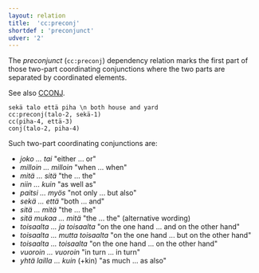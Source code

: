 ```yaml
---
layout: relation
title:  'cc:preconj'
shortdef : 'preconjunct'
udver: '2'
---
```


The *preconjunct* (`cc:preconj`) dependency relation marks the
first part of those two-part coordinating conjunctions where the
two parts are separated by coordinated elements.

See also [CCONJ]().

<!-- fname:preconj.pdf -->
~~~ sdparse
sekä talo että piha \n both house and yard
cc:preconj(talo-2, sekä-1)
cc(piha-4, että-3)
conj(talo-2, piha-4)
~~~

Such two-part coordinating conjunctions are:

* _joko ... tai_ "either ... or"
* _milloin ... milloin_ "when ... when"
* _mitä ... sitä_ "the ... the"
* _niin ... kuin_ "as well as"
* _paitsi ... myös_ "not only ... but also"
* _sekä ... että_ "both ... and"
* _sitä ... mitä_ "the ... the"
* _sitä mukaa ... mitä_ "the ... the" (alternative wording)
* _toisaalta ... ja toisaalta_ "on the one hand ... and on the other hand"
* _toisaalta ... mutta toisaalta_ "on the one hand ... but on the other hand"
* _toisaalta ... toisaalta_ "on the one hand ... on the other hand"
* _vuoroin ... vuoroin_ "in turn ... in turn"
* _yhtä lailla ... kuin_ (+kin) "as much ... as also"
<!-- Interlanguage links updated Pá kvě 14 11:08:55 CEST 2021 -->
